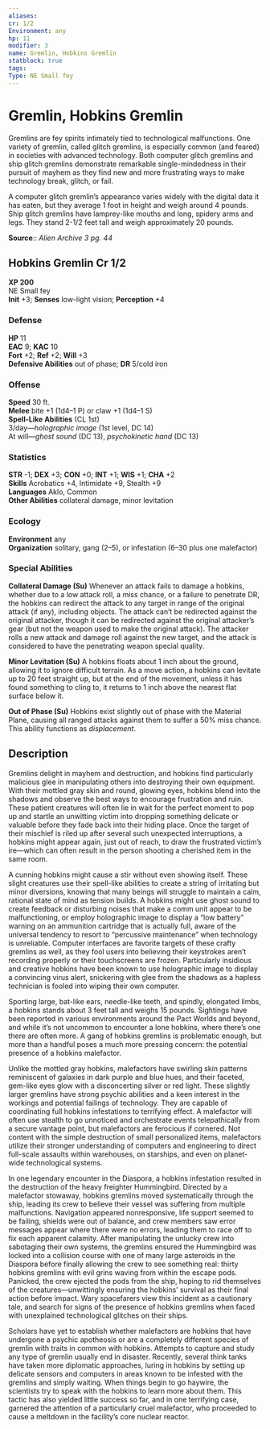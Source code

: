 ```yaml
---
aliases: 
cr: 1/2
Environment: any
hp: 11
modifier: 3
name: Gremlin, Hobkins Gremlin
statblock: true
tags: 
Type: NE Small fey  
---
```


# Gremlin, Hobkins Gremlin

Gremlins are fey spirits intimately tied to technological malfunctions. One variety of gremlin, called glitch gremlins, is especially common (and feared) in societies with advanced technology. Both computer glitch gremlins and ship glitch gremlins demonstrate remarkable single-mindedness in their pursuit of mayhem as they find new and more frustrating ways to make technology break, glitch, or fail.

A computer glitch gremlin’s appearance varies widely with the digital data it has eaten, but they average 1 foot in height and weigh around 4 pounds. Ship glitch gremlins have lamprey-like mouths and long, spidery arms and legs. They stand 2-1/2 feet tall and weigh approximately 20 pounds.


**Source**:: _Alien Archive 3 pg. 44_

## Hobkins Gremlin Cr 1/2

**XP 200**  
NE Small fey  
**Init** +3; **Senses** low-light vision; **Perception** +4  

### Defense

**HP** 11  
**EAC** 9; **KAC** 10  
**Fort** +2; **Ref** +2; **Will** +3  
**Defensive Abilities** out of phase; **DR** 5/cold iron  

### Offense

**Speed** 30 ft.  
**Melee** bite +1 (1d4–1 P) or claw +1 (1d4–1 S)  
**Spell-Like Abilities** (CL 1st)  
3/day—_holographic image_ (1st level, DC 14)  
At will—_ghost sound_ (DC 13), _psychokinetic hand_ (DC 13)

### Statistics

**STR** -1; **DEX** +3; **CON** +0; **INT** +1; **WIS** +1; **CHA** +2  
**Skills** Acrobatics +4, Intimidate +9, Stealth +9  
**Languages** Aklo, Common  
**Other Abilities** collateral damage, minor levitation

### Ecology

**Environment** any  
**Organization** solitary, gang (2–5), or infestation (6–30 plus one malefactor)

### Special Abilities

**Collateral Damage (Su)** Whenever an attack fails to damage a hobkins, whether due to a low attack roll, a miss chance, or a failure to penetrate DR, the hobkins can redirect the attack to any target in range of the original attack (if any), including objects. The attack can’t be redirected against the original attacker, though it can be redirected against the original attacker’s gear (but not the weapon used to make the original attack). The attacker rolls a new attack and damage roll against the new target, and the attack is considered to have the penetrating weapon special quality.

**Minor Levitation (Su)** A hobkins floats about 1 inch about the ground, allowing it to ignore difficult terrain. As a move action, a hobkins can levitate up to 20 feet straight up, but at the end of the movement, unless it has found something to cling to, it returns to 1 inch above the nearest flat surface below it.

**Out of Phase (Su)** Hobkins exist slightly out of phase with the Material Plane, causing all ranged attacks against them to suffer a 50% miss chance. This ability functions as _displacement_.

## Description

Gremlins delight in mayhem and destruction, and hobkins find particularly malicious glee in manipulating others into destroying their own equipment. With their mottled gray skin and round, glowing eyes, hobkins blend into the shadows and observe the best ways to encourage frustration and ruin. These patient creatures will often lie in wait for the perfect moment to pop up and startle an unwitting victim into dropping something delicate or valuable before they fade back into their hiding place. Once the target of their mischief is riled up after several such unexpected interruptions, a hobkins might appear again, just out of reach, to draw the frustrated victim’s ire—which can often result in the person shooting a cherished item in the same room.

A cunning hobkins might cause a stir without even showing itself. These slight creatures use their spell-like abilities to create a string of irritating but minor diversions, knowing that many beings will struggle to maintain a calm, rational state of mind as tension builds. A hobkins might use ghost sound to create feedback or disturbing noises that make a comm unit appear to be malfunctioning, or employ holographic image to display a “low battery” warning on an ammunition cartridge that is actually full, aware of the universal tendency to resort to “percussive maintenance” when technology is unreliable. Computer interfaces are favorite targets of these crafty gremlins as well, as they fool users into believing their keystrokes aren’t recording properly or their touchscreens are frozen. Particularly insidious and creative hobkins have been known to use holographic image to display a convincing virus alert, snickering with glee from the shadows as a hapless technician is fooled into wiping their own computer.

Sporting large, bat-like ears, needle-like teeth, and spindly, elongated limbs, a hobkins stands about 3 feet tall and weighs 15 pounds. Sightings have been reported in various environments around the Pact Worlds and beyond, and while it’s not uncommon to encounter a lone hobkins, where there’s one there are often more. A gang of hobkins gremlins is problematic enough, but more than a handful poses a much more pressing concern: the potential presence of a hobkins malefactor.

Unlike the mottled gray hobkins, malefactors have swirling skin patterns reminiscent of galaxies in dark purple and blue hues, and their faceted, gem-like eyes glow with a disconcerting silver or red light. These slightly larger gremlins have strong psychic abilities and a keen interest in the workings and potential failings of technology. They are capable of coordinating full hobkins infestations to terrifying effect. A malefactor will often use stealth to go unnoticed and orchestrate events telepathically from a secure vantage point, but malefactors are ferocious if cornered. Not content with the simple destruction of small personalized items, malefactors utilize their stronger understanding of computers and engineering to direct full-scale assaults within warehouses, on starships, and even on planet-wide technological systems.

In one legendary encounter in the Diaspora, a hobkins infestation resulted in the destruction of the heavy freighter Hummingbird. Directed by a malefactor stowaway, hobkins gremlins moved systematically through the ship, leading its crew to believe their vessel was suffering from multiple malfunctions. Navigation appeared nonresponsive, life support seemed to be failing, shields were out of balance, and crew members saw error messages appear where there were no errors, leading them to race off to fix each apparent calamity. After manipulating the unlucky crew into sabotaging their own systems, the gremlins ensured the Hummingbird was locked into a collision course with one of many large asteroids in the Diaspora before finally allowing the crew to see something real: thirty hobkins gremlins with evil grins waving from within the escape pods. Panicked, the crew ejected the pods from the ship, hoping to rid themselves of the creatures—unwittingly ensuring the hobkins’ survival as their final action before impact. Wary spacefarers view this incident as a cautionary tale, and search for signs of the presence of hobkins gremlins when faced with unexplained technological glitches on their ships.

Scholars have yet to establish whether malefactors are hobkins that have undergone a psychic apotheosis or are a completely different species of gremlin with traits in common with hobkins. Attempts to capture and study any type of gremlin usually end in disaster. Recently, several think tanks have taken more diplomatic approaches, luring in hobkins by setting up delicate sensors and computers in areas known to be infested with the gremlins and simply waiting. When things begin to go haywire, the scientists try to speak with the hobkins to learn more about them. This tactic has also yielded little success so far, and in one terrifying case, garnered the attention of a particularly cruel malefactor, who proceeded to cause a meltdown in the facility’s core nuclear reactor.

